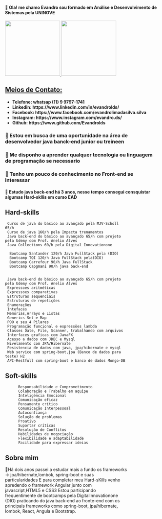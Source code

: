 <h4> 👋 Ola! me chamo Evandro sou formado em Análise e Desenvolvimento de Sistemas pela UNINOVE</h4>
<div>
<a href="https://github.com/Evandrolds">
<img height="180em" src="https://github-readme-stats.vercel.app/api/top-langs/?username=Evandrolds&layout=compact&langs_count=10&theme=dracula"/>
<img height="180em" src="https://github-readme-stats.vercel.app/api?username=Evandrolds&show_icons=true&theme=dracula&include_all_commits=true&count_private=true"/>
</div>
<h2> Meios de Contato:</h2>
 <ul>
  <h4>
   <li><a> Telefone: whatsap (11) 9 9797-1741</li></a>
    <li> Linkedin:   https://www.linkedin.com/in/evandrolds/</li>
   <li>Facebook:    https://www.facebook.com/evandrolimadasilva.silva</li>
   <li>Instagram:   https://www.instagram.com/evandro.ds/</li>
   <li>Github:      https://www.github.com/Evandrolds</li>
  </4>
 </ul>
<h3> 👀 Estou em busca de uma oportunidade na área de desenvolvedor java banck-end junior ou treineen</h3>
<h3> 🦖 Me disponho a aprender qualquer tecnologia ou linguagem de programação se necessario 
<h3> 👀 Tenho um pouco de conhecimento no Front-end se interessar</3>
<h4> 🌱 Estudo java back-end há 3 anos, nesse tempo consegui consquistar algumas Hard-skllis em curso EAD</h4>


  <h2>Hard-skills</h2>
     <div style="max-width: 400px;">
     
     Curso de java do basico ao avançado pela MJV-Scholl  65/h
     Curso de java 160/h pela Impacta trenamentos
     Java back-end do básico ao avançado 65/h com projeto pela Udemy com Prof. Anelio Alves 
     Java Collections 60/h pela Digital Innovationone
     
      Bootcamp Santander 120/h Java FullStack pela (DIO)
      Bootcamp TQI 120/h Java FullStack pela(DIO)
      Bootcamp Carrefour 90/h Java FullStack 
      Bootcamp Capgmani 90/h java back-end 
     

     Java back-end do básico ao avançado 65/h com projeto pela Udemy com Prof. Anelio Alves 
     Expressoes aritméticas
     Expressoes comparativas
     Estruturas sequenciais
     Estruturas de repetições
     Enumerações
     Intefaces
     Memórias,Arrays e Listas
     Generics Set e Map
     POO e seu 4 Pilares
     Programação funcional e expressões lambda
     Classes Date, File, Scanner, trabalhando com arquivos
     Interfaces graficas com JavaFX
     Acesso a dados com JDBC e Mysql
     Nivelamento com JPA/Hibernate
     Pesistencia de dados com java, jpa/hibernate e mysql
     Web service com spring-boot,jpa (Banco de dados para teste) H2
     API-Restfull com spring-boot e banco de dados Mongo-DB
     
     
   <h2>Soft-skills </h2>      
     <div style="max-width: 400px;">
        
          Responsabilidade e Comprometimento
          Colaboração e Trabalho em aquipe
          Inteligência Emocional
          Comunicação eficaz
          Pensamento crítico
          Comunicação Interpessoal
          Autoconfiança
          Solução de problemas
          Proativo
          Suportar críticas
          Resolução de Conflitos
          Habilidades de nogociação
          Flexibilidade e adaptabilidade
          Facilidade para expressar ideias
        
    
     
  <h2>Sobre mim</h2>
         <div style="max-width: 400px;">
          
🚀Há dois anos passei a estudar mais a fundo os frameworks -> jpa/hibernate,lombok, spring-boot e suas particularidades 
E para completar meu Hard-sKills venho apredendo o framework Angular junto com javascript,HTML5 e CSS3
Estou participando frequentimente de bootcamps pela Digitalinnovationone (DIO) praticando do java back-end  ao fronte-end com os principais frameworks como         spring-boot, jpa/hibernate, lombok, React, Angula e Bootstrap. 
          


